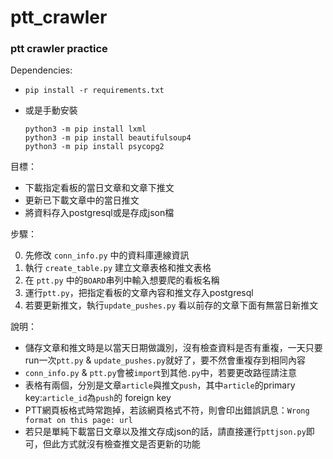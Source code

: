 # ptt_crawler

### ptt crawler practice

Dependencies:
- `pip install -r requirements.txt`

- 或是手動安裝
    ```
    python3 -m pip install lxml
    python3 -m pip install beautifulsoup4
    python3 -m pip install psycopg2
    ``` 

目標：

- 下載指定看板的當日文章和文章下推文
- 更新已下載文章中的當日推文
- 將資料存入postgresql或是存成json檔

步驟：

0. 先修改 `conn_info.py` 中的資料庫連線資訊
2. 執行 `create_table.py` 建立文章表格和推文表格
3. 在 `ptt.py` 中的`BOARD`串列中輸入想要爬的看板名稱
4. 運行`ptt.py`，把指定看板的文章內容和推文存入postgresql
5. 若要更新推文，執行`update_pushes.py` 看以前存的文章下面有無當日新推文

說明：

- 儲存文章和推文時是以當天日期做識別，沒有檢查資料是否有重複，一天只要run一次`ptt.py` & `update_pushes.py`就好了，要不然會重複存到相同內容
- `conn_info.py` & `ptt.py`會被`import`到其他`.py`中，若要更改路徑請注意
- 表格有兩個，分別是文章`article`與推文`push`，其中`article`的primary key:`article_id`為`push`的 foreign key
- PTT網頁板格式時常跑掉，若該網頁格式不符，則會印出錯誤訊息：`Wrong format on this page: url`
- 若只是單純下載當日文章以及推文存成json的話，請直接運行`pttjson.py`即可，但此方式就沒有檢查推文是否更新的功能
